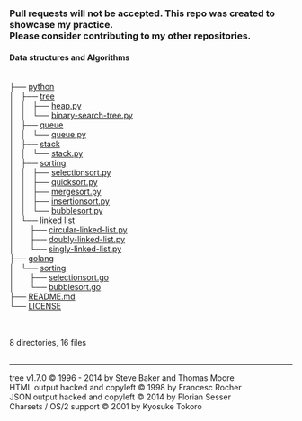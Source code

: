 <!DOCTYPE html>
<html>
<!-- tree --dirsfirst -trH '' -->
<body>
	<h3>Pull requests will not be accepted. This repo was created to showcase my practice.<br>Please consider contributing to my other repositories.</h3>
	<h4>Data structures and Algorithms</h4><p>
	<a href=""></a><br>
	├── <a href="/python/">python</a><br>
	│   ├── <a href="/python/tree/">tree</a><br>
	│   │   ├── <a href="/python/tree/heap.py">heap.py</a><br>
	│   │   └── <a href="/python/tree/binary-search-tree.py">binary-search-tree.py</a><br>
	│   ├── <a href="/python/queue/">queue</a><br>
	│   │   └── <a href="/python/queue/queue.py">queue.py</a><br>
	│   ├── <a href="/python/stack/">stack</a><br>
	│   │   └── <a href="/python/stack/stack.py">stack.py</a><br>
	│   ├── <a href="/python/sorting/">sorting</a><br>
	│   │   ├── <a href="/python/sorting/selectionsort.py">selectionsort.py</a><br>
	│   │   ├── <a href="/python/sorting/quicksort.py">quicksort.py</a><br>
	│   │   ├── <a href="/python/sorting/mergesort.py">mergesort.py</a><br>
	│   │   ├── <a href="/python/sorting/insertionsort.py">insertionsort.py</a><br>
	│   │   └── <a href="/python/sorting/bubblesort.py">bubblesort.py</a><br>
	│   └── <a href="/python/linked%20list/">linked list</a><br>
	│   &nbsp;&nbsp;&nbsp; ├── <a href="/python/linked%20list/circular-linked-list.py">circular-linked-list.py</a><br>
	│   &nbsp;&nbsp;&nbsp; ├── <a href="/python/linked%20list/doubly-linked-list.py">doubly-linked-list.py</a><br>
	│   &nbsp;&nbsp;&nbsp; └── <a href="/python/linked%20list/singly-linked-list.py">singly-linked-list.py</a><br>
	├── <a href="/golang/">golang</a><br>
	│   └── <a href="/golang/sorting/">sorting</a><br>
	│   &nbsp;&nbsp;&nbsp; ├── <a href="/golang/sorting/selectionsort.go">selectionsort.go</a><br>
	│   &nbsp;&nbsp;&nbsp; └── <a href="/golang/sorting/bubblesort.go">bubblesort.go</a><br>
	├── <a href="/README.md">README.md</a><br>
	└── <a href="/LICENSE">LICENSE</a><br>
	<br><br>
	</p>
	<p>

8 directories, 16 files
	<br><br>
	</p>
	<hr>
	<p class="VERSION">
		 tree v1.7.0 © 1996 - 2014 by Steve Baker and Thomas Moore <br>
		 HTML output hacked and copyleft © 1998 by Francesc Rocher <br>
		 JSON output hacked and copyleft © 2014 by Florian Sesser <br>
		 Charsets / OS/2 support © 2001 by Kyosuke Tokoro
	</p>

</body>
</html>
